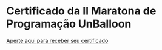 # Certificado da II Maratona de Programação UnBalloon

[Aperte aqui para receber seu certificado](https://leoriether.github.io/certificado-unballoon)
